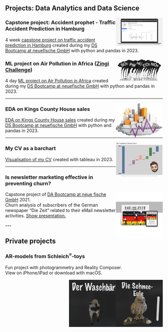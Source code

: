 ## Projects: Data Analytics and Data Science
<!-- 
<span style="color:red">Update in progress. I just finished my [DS Bootcamp at neuefische GmbH](https://www.neuefische.de/bootcamp/data-science "DS Bootcamp at neuefische GmbH") on 2023-10-16.</span> -->

<img align="right" width="150" height="90" src="./images/logo_capstone.png?raw=true"/>

### Capstone project: Accident prophet - Traffic Accident Prediction in Hamburg

4 week [capstone project on traffic accident prediction in Hamburg](./pdf/AccidentsHH_presentation.pdf) created during my [DS Bootcamp at neuefische GmbH](https://www.neuefische.de/bootcamp/data-science "DS Bootcamp at neuefische GmbH") with python and pandas in 2023.

<img align="right" width="150" height="75" src="./images/Common_air_pollutants.jpg?raw=true"/>

### ML project on Air Pollution in Africa ([Zingi Challenge](https://zindi.africa/competitions/zindiweekendz-learning-urban-air-pollution-challenge))

4 day [ML project on Air Pollution in Africa](./pdf/AirPollutionML_Presentation.pdf) created during my [DS Bootcamp at neuefische GmbH](https://www.neuefische.de/bootcamp/data-science "DS Bootcamp at neuefische GmbH") with python and pandas in 2023.

---

<img align="right" width="150" height="110" src="./images/logo_real_estate.png?raw=true"/>

### EDA on Kings County House sales

[EDA on Kings County House sales](https://github.com/TillMeineke/ds-eda-project2023 "EDA on Kings County House sales") created during my [DS Bootcamp at neuefische GmbH](https://www.neuefische.de/bootcamp/data-science "DS Bootcamp at neuefische GmbH") with python and pandas in 2023.

---

<img align="right" width="150" height="110" src="./images/lebenslauf_tableau.png?raw=true"/>

### My CV as a barchart

[Visualisation of my CV](https://public.tableau.com/app/profile/till.meineke/viz/Lebenslauf_16860203495790/Lebenslauf?publish=yes) created with tableau in 2023.<br>

---

### Is newsletter marketing effective in preventing churn?

<img align="right" width="150" height="150" src="./images/DIeZeit_LogoNewspaperTablet_resized.jpg?raw=true"/>

Capstone project of [DA Bootcamp at neue fische GmbH](https://www.neuefische.de/bootcamp/data-analytics "DA Bootcamp at neue fische GmbH") 2021.\
Churn analysis of subscribers of the German newspaper “Die Zeit” related to their eMail newsletter activities.
[Show presentation.](./pdf/Presentation_is_newsletter_marketing_effective_in_preventing_churn.pdf)

**---**

## Private projects

### AR-models from Schleich<sup>®️</sup>-toys

Fun project with photogrammetry and Reality Composer.\
View on iPhone/iPad or download with macOS.

<div>
    <a rel="ar" href="./fun/Schneeeule.reality">
    <img align="right" width="150" height="150" src="./images/schneeeule.png"/>
    </a>
</div>

<div>
    <a rel="ar" href="./fun/Waschbaer.reality">
    <img align="right" width="150" height="150" src="./images/waschbaer.png"/>
    </a>
</div>

<!--[Project 2 Title](/pdf/sample_presentation.pdf)
<img src="images/dummy_thumbnail.jpg?raw=true"/>

---
[Project 3 Title](http://example.com/)
<img src="images/dummy_thumbnail.jpg?raw=true"/>

---

### Category Name 2

- [Project 1 Title](http://example.com/)
- [Project 2 Title](http://example.com/)
- [Project 3 Title](http://example.com/)
- [Project 4 Title](http://example.com/)
- [Project 5 Title](http://example.com/)

---

--- -->
<!-- <p style="font-size:11px">Page template forked from <a href="https://github.com/evanca/quick-portfolio">evanca</a></p>
 Remove above link if you don't want to attibute -->
